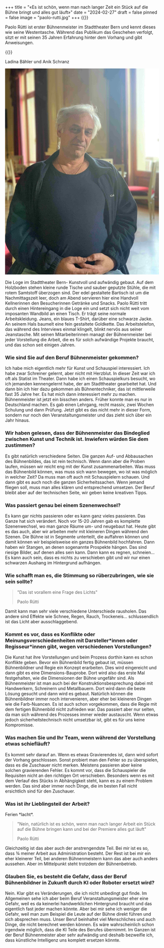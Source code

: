 +++
title = "«Es ist schön, wenn man nach langer Zeit ein Stück auf die Bühne bringt und alles gut läuft»"
date = "2024-02-27"
draft = false
pinned = false
image = "paolo-rutti.jpg"
+++
{{<lead>}}

Paolo Rütti ist erster Bühnenmeister im Stadttheater Bern und kennt dieses wie seine Westentasche. Während das Publikum das Geschehen verfolgt, sitzt er mit seinen 35 Jahren Erfahrung hinter dem Vorhang und gibt Anweisungen.

{{</lead>}}

Ladina Bähler und Anik Schranz

![Paolo Rütti unter den prunkvollen Kronleuchtern, deren Anblick er gewohnt ist.](paolo-rutti.jpg)

Die Loge im Stadttheater Bern- Kunstvoll und aufwändig gebaut. Auf dem Holzboden stehen kleine runde Tische und sauber geputzte Stühle, die mit rotem Samtstoff überzogen sind. Der edel gestaltete Bartisch ist um die Nachmittagszeit leer, doch am Abend servieren hier eine Handvoll Kellnerinnen den Besucherinnen Getränke und Snacks. Paolo Rütti tritt durch einen Hintereingang in die Loge ein und setzt sich nicht weit vom imposanten Wandbild an einen Tisch. Er trägt seine normale Arbeitskleidung. Jeans, ein blaues T-Shirt, darüber eine schwarze Jacke. An seinem Hals baumelt eine fein gestaltete Goldkette. Das Arbeitstelefon, das während des Interviews einmal klingelt, blinkt nervös aus seiner Jeanstasche. Mit seinen Mitarbeiterinnen managt der Bühnenmeister bei jeder Vorstellung die Arbeit, die es für solch aufwändige Projekte braucht, und das schon seit einigen Jahren.



### Wie sind Sie auf den Beruf Bühnenmeister gekommen?

Ich habe mich eigentlich mehr für Kunst und Schauspiel interessiert. Ich habe zwar Schreiner gelernt, aber nicht mit Herzblut. In dieser Zeit war ich oft als Statist im Theater. Dann habe ich einen Schauspielkurs besucht, wo ich jemanden kennengelernt habe, der am Stadttheater gearbeitet hat. Und dann bin ich hier dazu gekommen als Bühnentechniker, das ist mittlerweile fast 35 Jahre her. Es hat mich dann interessiert mehr zu machen. Bühnenmeister ist jetzt ein bisschen anders. Früher konnte man es nur in Deutschland machen. Es gab einen Lehrgang, recht massiv, zwei Wochen Schulung und dann Prüfung. Jetzt gibt es das nicht mehr in dieser Form, sondern nur noch den Veranstaltungsmeister und das zieht sich über ein Jahr hinaus.



### Wir haben gelesen, dass der Bühnenmeister das Bindeglied zwischen Kunst und Technik ist. Inwiefern würden Sie dem zustimmen?

Es gibt natürlich verschiedene Seiten. Die ganzen Auf- und Abbausachen des Bühnenbildes, das ist rein technisch. Wenn dann aber die Proben laufen, müssen wir reicht eng mit der Kunst zusammenarbeiten. Was muss das Bühnenbild können, was muss sich wann bewegen, wo ist was möglich in welcher Zeit? Da muss man oft auch mit Schauspielern schauen. Und dann gibt es auch noch die ganzen Sicherheitssachen. Wenn jemand fliegen soll, muss man alles klären und entsprechend umsetzen. Der Beruf bleibt aber auf der technischen Seite, wir geben keine kreativen Tipps.



### Was passiert genau bei einem Szenenwechsel?

Es kann gar nichts passieren oder es kann ganz vieles passieren. Das Ganze hat sich verändert. Noch vor 15-20 Jahren gab es komplette Szenenwechsel, wo man ganze Räume um- und neugebaut hat. Heute gibt es das auch, aber wir arbeiten mehr mit kleineren Dingen während den Szenen. Die Bühne ist in Segmente unterteilt, die auffahren können und damit können wir beispielsweise ein ganzes Bühnenbild hochfahren. Dann haben wir Stangen, an denen sogenannte Prospekte hängen. Das sind riesige Bilder, auf denen alles sein kann. Dann kann es regnen, schneien… Es kann auch sein, dass es nichts zu verschieben gibt und wir nur einen schwarzen Aushang im Hintergrund aufhängen.



### Wie schafft man es, die Stimmung so rüberzubringen, wie sie sein sollte?

> "Das ist vorallem eine Frage des Lichts"
>
> Paolo Rütti

Damit kann man sehr viele verschiedene Unterschiede rausholen. Das andere sind Effekte wie Schnee, Regen, Rauch, Trockeneis… schlussendlich ist das Licht aber ausschlaggebend.



### Kommt es vor, dass es Konflikte oder Meinungsverschiedenheiten mit Darsteller\*innen oder Regisseur\*innen gibt, wegen verschiedenen Vorstellungen?

Die Kunst hat ihre Vorstellungen und beim Prozess dorthin kann es schon Konflikte geben. Bevor ein Bühnenbild fertig gebaut ist, müssen Bühnenbildner und Regie ein Konzept erarbeiten. Dies wird eingereicht und dann gibt es eine Dimensions-Bauprobe. Dort wird also das erste Mal festgehalten, wie die Dimensionen der Bühne ungefähr sind. Als Bühnenmeister ist man auch bei der Konstruktionsbesprechung dabei mit Handwerkern, Schreinern und Metallbauern. Dort wird dann die beste Lösung gesucht und dann wird es gebaut. Natürlich können die Bühnenbildner immer noch intervenieren, aber eher bei kleineren Dingen wie die Farb-Nuancen. Es ist auch schon vorgekommen, dass die Regie mit dem fertigen Bühnenbild nicht zufrieden war. Das passiert aber nur selten, da man sich während des Prozesses immer wieder austauscht. Wenn etwas jedoch sicherheitstechnisch nicht umsetzbar ist, gibt es für uns keine Kompromisse.



### Was machen Sie und Ihr Team, wenn während der Vorstellung etwas schiefläuft?

Es kommt sehr darauf an. Wenn es etwas Gravierendes ist, dann wird sofort der Vorhang geschlossen. Sonst probiert man den Fehler so zu überspielen, dass es die Zuschauer nicht merken. Meistens passieren aber keine solchen gravierenden Fehler. Es kommt vor, dass die Schauspieler die Requisiten nicht an den richtigen Ort verschieben. Besonders wenn es mit dem Verlauf des Stücks in Abhängigkeit steht, kann es zu einem Problem werden. Das sind aber immer noch Dinge, die im besten Fall nicht ersichtlich sind für den Zuschauer.



### Was ist ihr Lieblingsteil der Arbeit?

Ferien \*lacht\*.

> "Nein, natürlich ist es schön, wenn man nach langer Arbeit ein Stück auf die Bühne bringen kann und bei der Premiere alles gut läuft"
>
> Paolo Rütti

Gleichzeitig ist das aber auch der anstrengendste Teil. Bei mir ist es so, dass ¾ meiner Arbeit aus Administration besteht. Der Rest ist bei mir ein eher kleinerer Teil, bei anderen Bühnenmeistern kann das aber auch anders aussehen. Aber im Mittelpunkt steht trotzdem der Bühnenbetrieb.



### Glauben Sie, es besteht die Gefahr, dass der Beruf Bühnenbildner in Zukunft durch KI oder Roboter ersetzt wird?

Nein. Klar gibt es Veränderungen, die ich nicht unbedingt gut finde. Im Allgemeinen sehe ich aber beim Beruf Veranstaltungsmeister eher eine Gefahr, weil es da keinerlei handwerklichen Hintergrund braucht und das eigentlich fast jeder machen könnte. Aber bei mir sehe ich weniger die Gefahr, weil man zum Beispiel die Leute auf der Bühne direkt führen und sich absprechen muss. Unser Beruf beinhaltet viel Menschliches und auch Dinge, die nicht berechnet werden können. Es wäre wahrscheinlich schon irgendwie möglich, dass die KI Teile des Berufes übernimmt. Im Ganzen ist der Beruf Bühnenmeister aber sehr aufwändig und deshalb bezweifle ich, dass künstliche Intelligenz uns komplett ersetzen könnte.
